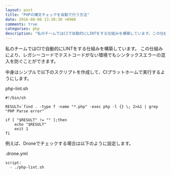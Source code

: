 ```yaml
---
layout: post
title: "PHPの構文チェックを自動で行う方法"
date: 2016-08-08 13:30:30 +0900
comments: true
categories: php
description: "私のチームではCIで自動的にLINTをする仕組みを構築しています。この仕組みにより、レガシーコードでテストコードがない環境でもシンタックスエラーの混入を防ぐことができます。"
---
```


私のチームではCIで自動的にLINTをする仕組みを構築しています。
この仕組みにより、レガシーコードでテストコードがない環境でもシンタックスエラーの混入を防ぐことができます。

中身はシンプルで以下のスクリプトを作成して、CIプラットホームで実行するようにします。

php-lint.sh

```
#!/bin/sh

RESULT=`find . -type f -name "*.php" -exec php -l {} \; 2>&1 | grep "PHP Parse error"`

if [ "$RESULT" != "" ];then
    echo "$RESULT"
    exit 1
fi
```

例えば、Droneでチェックする場合は以下のように設定します。

.drone.yml

```
script:
  - ./php-lint.sh
```
